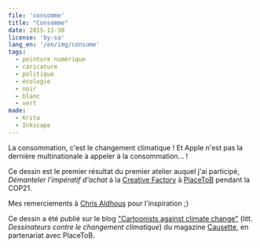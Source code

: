 ```yaml
---
file: 'consomme'
title: "Consomme"
date: 2015-11-30
license: 'by-sa'
lang_en: '/en/img/consume'
tags:
  - peinture numérique
  - caricature
  - politique
  - écologie
  - noir
  - blanc
  - vert
made:
  - Krita
  - Inkscape
---
```


La consommation, c'est le changement climatique !
Et Apple n'est pas la dernière multinationale à appeler à la consommation... !

Ce dessin est le premier résultat du premier atelier auquel j'ai participé, *Démanteler l'impératif d'achat* à la [Creative Factory](http://www.placetob.org/fr/sur-place/la-creative-factory/) à [PlaceToB](http://www.placetob.org/fr/) pendant la COP21.

Mes remerciements à [Chris Aldhous](http://foreverswarm.org/) pour l'inspiration ;)

Ce dessin a été publié sur le blog ["Cartoonists against climate change"](http://cartoonscop21.tumblr.com/) (litt. *Dessinateurs contre le changement climatique*) du magazine [Causette](https://www.causette.fr/), en partenariat avec PlaceToB.
